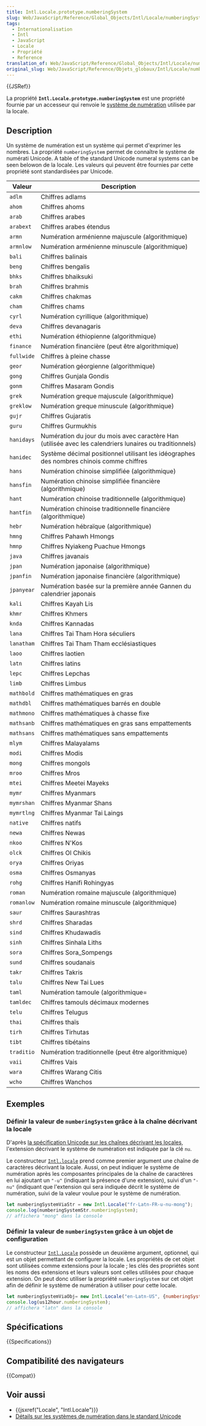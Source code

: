 ```yaml
---
title: Intl.Locale.prototype.numberingSystem
slug: Web/JavaScript/Reference/Global_Objects/Intl/Locale/numberingSystem
tags:
  - Internationalisation
  - Intl
  - JavaScript
  - Locale
  - Propriété
  - Reference
translation_of: Web/JavaScript/Reference/Global_Objects/Intl/Locale/numberingSystem
original_slug: Web/JavaScript/Reference/Objets_globaux/Intl/Locale/numberingSystem
---
```


{{JSRef}}

La propriété **`Intl.Locale.prototype.numberingSystem`** est une propriété fournie par un accesseur qui renvoie le [système de numération](https://en.wikipedia.org/wiki/Numeral_system) utilisée par la locale.

## Description

Un système de numération est un système qui permet d'exprimer les nombres. La propriété `numberingSystem` permet de connaître le système de numérati Unicode. A table of the standard Unicode numeral systems can be seen belowon de la locale. Les valeurs qui peuvent être fournies par cette propriété sont standardisées par Unicode.

| Valeur     | Description                                                                                             |
| ---------- | ------------------------------------------------------------------------------------------------------- |
| `adlm`     | Chiffres adlams                                                                                         |
| `ahom`     | Chiffres ahoms                                                                                          |
| `arab`     | Chiffres arabes                                                                                         |
| `arabext`  | Chiffres arabes étendus                                                                                 |
| `armn`     | Numération arménienne majuscule (algorithmique)                                                         |
| `armnlow`  | Numération arménienne minuscule (algorithmique)                                                         |
| `bali`     | Chiffres balinais                                                                                       |
| `beng`     | Chiffres bengalis                                                                                       |
| `bhks`     | Chiffres bhaiksuki                                                                                      |
| `brah`     | Chiffres brahmis                                                                                        |
| `cakm`     | Chiffres chakmas                                                                                        |
| `cham`     | Chiffres chams                                                                                          |
| `cyrl`     | Numération cyrillique (algorithmique)                                                                   |
| `deva`     | Chiffres devanagaris                                                                                    |
| `ethi`     | Numération éthiopienne (algorithmique)                                                                  |
| `finance`  | Numération financière (peut être algorithmique)                                                         |
| `fullwide` | Chiffres à pleine chasse                                                                                |
| `geor`     | Numération géorgienne (algorithmique)                                                                   |
| `gong`     | Chiffres Gunjala Gondis                                                                                 |
| `gonm`     | Chiffres Masaram Gondis                                                                                 |
| `grek`     | Numération greque majuscule (algorithmique)                                                             |
| `greklow`  | Numération greque minuscule (algorithmique)                                                             |
| `gujr`     | Chiffres Gujaratis                                                                                      |
| `guru`     | Chiffres Gurmukhis                                                                                      |
| `hanidays` | Numération du jour du mois avec caractère Han (utilisée avec les calendriers lunaires ou traditionnels) |
| `hanidec`  | Système décimal positionnel utilisant les idéographes des nombres chinois comme chiffres                |
| `hans`     | Numération chinoise simplifiée (algorithmique)                                                          |
| `hansfin`  | Numération chinoise simplifiée financière (algorithmique)                                               |
| `hant`     | Numération chinoise traditionnelle (algorithmique)                                                      |
| `hantfin`  | Numération chinoise traditionnelle financière (algorithmique)                                           |
| `hebr`     | Numération hébraïque (algorithmique)                                                                    |
| `hmng`     | Chiffres Pahawh Hmongs                                                                                  |
| `hmnp`     | Chiffres Nyiakeng Puachue Hmongs                                                                        |
| `java`     | Chiffres javanais                                                                                       |
| `jpan`     | Numération japonaise (algorithmique)                                                                    |
| `jpanfin`  | Numération japonaise financière (algorithmique)                                                         |
| `jpanyear` | Numération basée sur la première année Gannen du calendrier japonais                                    |
| `kali`     | Chiffres Kayah Lis                                                                                      |
| `khmr`     | Chiffres Khmers                                                                                         |
| `knda`     | Chiffres Kannadas                                                                                       |
| `lana`     | Chiffres Tai Tham Hora séculiers                                                                        |
| `lanatham` | Chiffres Tai Tham Tham ecclésiastiques                                                                  |
| `laoo`     | Chiffres laotien                                                                                        |
| `latn`     | Chiffres latins                                                                                         |
| `lepc`     | Chiffres Lepchas                                                                                        |
| `limb`     | Chiffres Limbus                                                                                         |
| `mathbold` | Chiffres mathématiques en gras                                                                          |
| `mathdbl`  | Chiffres mathématiques barrés en double                                                                 |
| `mathmono` | Chiffres mathématiques à chasse fixe                                                                    |
| `mathsanb` | Chiffres mathématiques en gras sans empattements                                                        |
| `mathsans` | Chiffres mathématiques sans empattements                                                                |
| `mlym`     | Chiffres Malayalams                                                                                     |
| `modi`     | Chiffres Modis                                                                                          |
| `mong`     | Chiffres mongols                                                                                        |
| `mroo`     | Chiffres Mros                                                                                           |
| `mtei`     | Chiffres Meetei Mayeks                                                                                  |
| `mymr`     | Chiffres Myanmars                                                                                       |
| `mymrshan` | Chiffres Myanmar Shans                                                                                  |
| `mymrtlng` | Chiffres Myanmar Tai Laings                                                                             |
| `native`   | Chiffres natifs                                                                                         |
| `newa`     | Chiffres Newas                                                                                          |
| `nkoo`     | Chiffres N'Kos                                                                                          |
| `olck`     | Chiffres Ol Chikis                                                                                      |
| `orya`     | Chiffres Oriyas                                                                                         |
| `osma`     | Chiffres Osmanyas                                                                                       |
| `rohg`     | Chiffres Hanifi Rohingyas                                                                               |
| `roman`    | Numération romaine majuscule (algorithmique)                                                            |
| `romanlow` | Numération romaine minuscule (algorithmique)                                                            |
| `saur`     | Chiffres Saurashtras                                                                                    |
| `shrd`     | Chiffres Sharadas                                                                                       |
| `sind`     | Chiffres Khudawadis                                                                                     |
| `sinh`     | Chiffres Sinhala Liths                                                                                  |
| `sora`     | Chiffres Sora_Sompengs                                                                                  |
| `sund`     | Chiffres soudanais                                                                                      |
| `takr`     | Chiffres Takris                                                                                         |
| `talu`     | Chiffres New Tai Lues                                                                                   |
| `taml`     | Numération tamoule (algorithmique=                                                                      |
| `tamldec`  | Chiffres tamouls décimaux modernes                                                                      |
| `telu`     | Chiffres Telugus                                                                                        |
| `thai`     | Chiffres thaïs                                                                                          |
| `tirh`     | Chiffres Tirhutas                                                                                       |
| `tibt`     | Chiffres tibétains                                                                                      |
| `traditio` | Numération traditionnelle (peut être algorithmique)                                                     |
| `vaii`     | Chiffres Vais                                                                                           |
| `wara`     | Chiffres Warang Citis                                                                                   |
| `wcho`     | Chiffres Wanchos                                                                                        |

## Exemples

### Définir la valeur de `numberingSystem` grâce à la chaîne décrivant la locale

D'après [la spécification Unicode sur les chaînes décrivant les locales](https://www.unicode.org/reports/tr35/), l'extension décrivant le système de numération est indiquée par la clé `nu`.

Le constructeur [`Intl.locale`](/fr/docs/Web/JavaScript/Reference/Objets_globaux/Locale) prend comme premier argument une chaîne de caractères décrivant la locale. Aussi, on peut indiquer le système de numération après les composantes principales de la chaîne de caractères en lui ajoutant un `"-u"` (indiquant la présence d'une extension), suivi d'un `"-nu"` (indiquant que l'extension qui sera indiquée décrit le système de numération, suivi de la valeur voulue pour le système de numération.

```js
let numberingSystemViaStr = new Intl.Locale("fr-Latn-FR-u-nu-mong");
console.log(numberingSystemStr.numberingSystem);
// affichera "mong" dans la console
```

### Définir la valeur de `numberingSystem` grâce à un objet de configuration

Le constructeur [`Intl.Locale`](/fr/docs/Web/JavaScript/Reference/Objets_globaux/Locale) possède un deuxième argument, optionnel, qui est un objet permettant de configurer la locale. Les propriétés de cet objet sont utilisées comme extensions pour la locale ; les clés des propriétés sont les noms des extensions et leurs valeurs sont celles utilisées pour chaque extension. On peut donc utiliser la propriété `numberingSystem` sur cet objet afin de définir le système de numération à utiliser pour cette locale.

```js
let numberingSystemViaObj= new Intl.Locale("en-Latn-US", {numberingSystem: "latn"});
console.log(us12hour.numberingSystem);
// affichera "latn" dans la console
```

## Spécifications

{{Specifications}}

## Compatibilité des navigateurs

{{Compat}}

## Voir aussi

- {{jsxref("Locale", "Intl.Locale")}}
- [Détails sur les systèmes de numération dans le standard Unicode](https://github.com/unicode-org/cldr/blob/master/common/supplemental/numberingSystems.xml)
